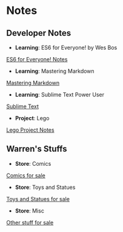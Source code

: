 # Notes

## Developer Notes
* **Learning**: ES6 for Everyone! by Wes Bos

[ES6 for Everyone! Notes](dev.es6-foreveryone!.online-course.md)

* **Learning**: Mastering Markdown

[Mastering Markdown](dev.mastering-markdown.online-course.md)

* **Learning**: Sublime Text Power User

[Sublime Text](dev.sublime-text.book.md)

* **Project**: Lego

[Lego Project Notes](dev.lego.warrenshea.notes.md)

## Warren's Stuffs
* **Store**: Comics

[Comics for sale](store.comics.md)

* **Store**: Toys and Statues

[Toys and Statues for sale](store.toys.md)

* **Store**: Misc

[Other stuff for sale](store.misc.md)
